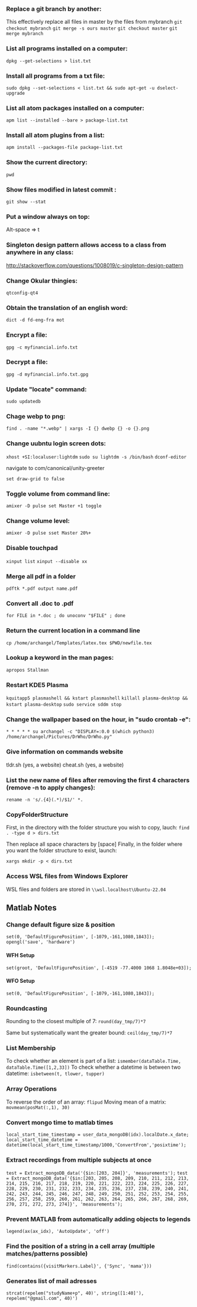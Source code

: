 ### Replace a git branch by another:
This effectively replace all files in master by the files from mybranch
`git checkout mybranch`
`git merge -s ours master`
`git checkout master`
`git merge mybranch`


### List all programs installed on a computer:
`dpkg --get-selections > list.txt`

### Install all programs from a txt file:
`sudo dpkg --set-selections < list.txt && sudo apt-get -u dselect-upgrade`

### List all atom packages installed on a computer:
`apm list --installed --bare > package-list.txt`

### Install all atom plugins from a list:
`apm install --packages-file package-list.txt`

### Show the current directory:
`pwd`

### Show files modified in latest commit :
`git show --stat`

### Put a window always on top:
Alt-space => t

### Singleton design pattern allows access to a class from anywhere in any class:
http://stackoverflow.com/questions/1008019/c-singleton-design-pattern

### Change Okular thingies:
`qtconfig-qt4`

### Obtain the translation of an english word:
`dict -d fd-eng-fra mot`

### Encrypt a file:
`gpg -c myfinancial.info.txt`

### Decrypt a file:
`gpg -d myfinancial.info.txt.gpg`

### Update "locate" command:
`sudo updatedb`

### Chage webp to png:
`find . -name "*.webp" | xargs -I {} dwebp {} -o {}.png`

### Change uubntu login screen dots:
`xhost +SI:localuser:lightdm`
`sudo su lightdm -s /bin/bash`
`dconf-editor`

navigate to
com/canonical/unity-greeter

`set draw-grid to false`

### Toggle volume from command line:
`amixer -D pulse set Master +1 toggle`

### Change volume level:
`amixer -D pulse sset Master 20%+`

### Disable touchpad
`xinput list`
`xinput --disable xx`

### Merge all pdf in a folder
`pdftk *.pdf output name.pdf`

### Convert all .doc to .pdf
`for FILE in *.doc ; do unoconv "$FILE" ; done`

### Return the current location in a command line
`cp /home/archangel/Templates/latex.tex $PWD/newfile.tex`

### Lookup a keyword in the man pages:
`apropos Stallman`

### Restart KDE5 Plasma
`kquitapp5 plasmashell && kstart plasmashell`
`killall plasma-desktop && kstart plasma-desktop`
`sudo service sddm stop`

### Change the wallpaper based on the hour, in "sudo crontab -e":
`* * * * * su archangel -c "DISPLAY=:0.0 $(which python3) /home/archangel/Pictures/DrWho/DrWho.py"`

### Give information on commands website
tldr.sh (yes, a website)
cheat.sh (yes, a website)

### List the new name of files after removing the first 4 characters (remove -n to apply changes):
`rename -n 's/.{4}(.*)/$1/' *.`
	
### CopyFolderStructure
First, in the directory with the folder structure you wish to copy, lauch:
`find . -type d > dirs.txt`

Then replace all space characters by \[space]
Finally, in the folder where you want the folder structure to exist, launch:

`xargs mkdir -p < dirs.txt`

### Access WSL files from Windows Explorer
WSL files and folders are stored in
`\\wsl.localhost\Ubuntu-22.04`

## Matlab Notes
### Change default figure size & position
`set(0, 'DefaultFigurePosition', [-1079,-161,1080,1843]);`
`opengl('save', 'hardware')`

#### WFH Setup
`set(groot, 'DefaultFigurePosition', [-4519 -77.4000 1068 1.8048e+03]);`

#### WFO Setup
`set(0, 'DefaultFigurePosition', [-1079,-161,1080,1843]);`

###  Roundcasting
Rounding to the closest multiple of 7: `round(day_tmp/7)*7`

Same but systematically want the greater bound: `ceil(day_tmp/7)*7`

### List Membership
To check whether an element is part of a list: `ismember(dataTable.Time, dataTable.Time([1,2,33])`
To check whether a datetime is between two datetime: `isbetween(t, tlower, tupper)`
### Array Operations
To reverse the order of an array: `flipud`
Moving mean of a matrix: `movmean(posMat(:,1), 30)`


### Convert mongo time to matlab times
`local_start_time_timestamp = user_data_mongoDB(idx).localDate.x_date;`
`local_start_time_datetime = datetime(local_start_time_timestamp/1000,'ConvertFrom','posixtime');`

### Extract recordings from multiple subjects at once
`test = Extract_mongoDB_data('{$in:[203, 204]}', 'measurements');`
`test = Extract_mongoDB_data('{$in:[203, 205, 208, 209, 210, 211, 212, 213, 214, 215, 216, 217, 218, 219, 220, 221, 222, 223, 224, 225, 226, 227, 228, 229, 230, 231, 232, 233, 234, 235, 236, 237, 238, 239, 240, 241, 242, 243, 244, 245, 246, 247, 248, 249, 250, 251, 252, 253, 254, 255, 256, 257, 258, 259, 260, 261, 262, 263, 264, 265, 266, 267, 268, 269, 270, 271, 272, 273, 274]}', 'measurements');`

### Prevent MATLAB from automatically adding objects to legends
`legend(ax(ax_idx), 'AutoUpdate', 'off')`

### Find the position of a string in a cell array (multiple matches/patterns possible)
`find(contains({visitMarkers.Label}', {'Sync', 'mama'}))`

### Generates list of mail adresses
`strcat(repelem("studyName+p", 40)', string([1:40]'), repelem("@gmail.com", 40)')`

